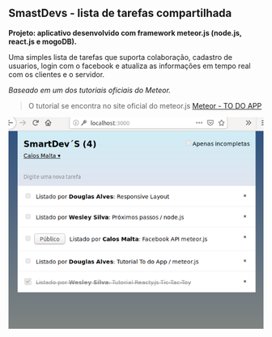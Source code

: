 ## SmastDevs - lista de tarefas compartilhada
**Projeto: aplicativo desenvolvido com framework meteor.js (node.js, react.js e mogoDB).**

Uma simples lista de tarefas que suporta colaboração, cadastro de usuarios, login com o facebook
e atualiza as informações em tempo real com os clientes e o servidor.

*Baseado em um dos tutoriais oficiais do  Meteor.*

> O tutorial se encontra no site oficial do meteor.js [Meteor - TO DO APP](https://www.meteor.com/tutorials/react/creating-an-app)


![](smartdevs.png)

